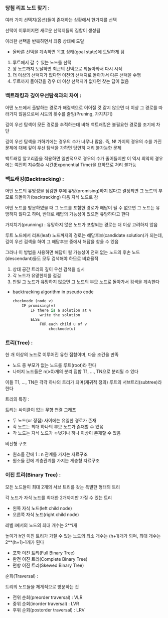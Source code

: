 ### 당첨 리프 노드 찾기 :

여러 가지 선택지(옵션)들이 존재하는 상황에서 한가지를 선택

선택이 이루어지면 새로운 선택지들의 집합이 생성됨

이러한 선택을 반복하면서 최종 상태에 도달

- 올바른 선택을 계속하면 목표 상태(goal state)에 도달하게 됨
1. 루트에서 갈 수 있는 노드를 선택
2. 꽝 노드까지 도달하면 최근의 선택으로 되돌아와서 다시 시작
3. 더 이상의 선택지가 없다면 이전의 선택지로 돌아가서 다른 선택을 수행
4. 루트까지 돌아갔을 경우 더 이상 선택지가 없다면 찾는 답이 없음

### 백트래킹과 깊이우선탐색과의 차이 :

어떤 노드에서 출발하는 경로가 해결책으로 이어질 것 같지 않으면 더 이상 그 경로를 따라가지 않음으로써 시도의 횟수를 줄임(Pruning, 가지치기)

깊이 우선 탐색이 모든 경로를 추적하는데 비해 백트래킹은 불필요한 경로를 조기에 차단

깊이 우선 탐색을 가하기에는 경우의 수가 너무나 많음.
즉, N! 가지의 경우의 수를 가진 문제에 대해 깊이 우선 탐색을 가하면 당연히 처리 불가능한 문제

백트래킹 알고리즘을 적용하면 일반적으로 경우의 수가 줄어들지만 이 역시 최악의 경우에는 여전히 지수함수 시간(Exponential Time)을 요하므로 처리 불가능

### 백트래킹(Backtracking) :

어떤 노드의 유망성을 점검한 후에 유망(promising)하지 않다고 결정되면 그 노드의 부모로 되돌아가(backtracking) 다음 자식 노드로 감

어떤 노드를 방문하였을 때 그 노드를 포함한 경로가 해답이 될 수 없으면 그 노드는 유망하지 않다고 하며, 반대로 해답의 가능성이 있으면 유망하다고 한다

가지치기(prunning) : 유망하지 않은 노드가 포함되는 경로는 더 이상 고려하지 않음

루트 노드에서 리프(leaf) 노드까지의 경로는 해답후보(candidate solution)가 되는데, 깊이 우선 검색을 하여 그 해답후보 중에서 해답을 찾을 수 있음

그러나 이 방법을 사용하면 해답이 될 가능성이 전혀 없는 노드의 후손 노드(descendant)들도 모두 검색해야 하므로 비효율적

1. 상태 공간 트리의 깊이 우선 검색을 실시
2. 각 노드가 유망한지를 점검
3. 만일 그 노드가 유망하지 않으면 그 노드의 부모 노드로 돌아가서 검색을 계속한다

- backtracking algorithm in pseudo code
    
    ```python
    checknode (node v)
        IF promising(v)
            IF there is a solution at v
                write the solution
            ELSE
                FOR each child u of v
                    checknode(u)
    ```
    

### 트리(Tree) :

한 개 이상의 노드로 이루어진 유한 집합이며, 다음 조건을 만족

- 노드 중 부모가 없는 노드를 루트(root)라 한다
- 나머지 노드들은 n(≥0)개의 분리 집합 T1, …, TN으로 분리될 수 있다

이들 T1, …, TN은 각각 하나의 트리가 되며(재귀적 정의) 루트의 서브트리(subtree)라 한다

트리의 특징 :

트리는 싸이클이 없는 무향 연결 그래프

- 두 노드(or 정점) 사이에는 유일한 경로가 존재
- 각 노드는 최대 하나의 부모 노드가 존재할 수 있음
- 각 노드는 자식 노드가 ㅇ벗거나 하나 이상이 존재할 수 있음

비선형 구조

- 원소들 간에 1 : n 관계를 가지는 자료구조
- 원소들 간에 계층관계를 가지는 계층형 자료구조

### 이진 트리(Binary Tree) :

모든 노드들이 최대 2개의 서브 트리를 갖는 특별한 형태의 트리

각 노드가 자식 노드를 최대한 2개까지만 가질 수 있는 트리

- 왼쪽 자식 노드(left child node)
- 오른쪽 자식 노드(right child node)

레벨 i에서의 노드의 최대 개수는 2**i개

높이가 h인 이진 트리가 가질 수 있는 노드의 최소 개수는 (h+1)개가 되며, 최대 개수는 2**(h+1)-1개가 된다

- 포화 이진 트리(Full Binary Tree)
- 완전 이진 트리(Complete Binary Tree)
- 편향 이진 트리(Skewed Binary Tree)

순회(Traversal) :

트리의 노드들을 체계적으로 방문하는 것

- 전위 순회(preorder traversal) : VLR
- 중위 순회(inorder traversal) : LVR
- 후위 순회(postorder traversal) : LRV